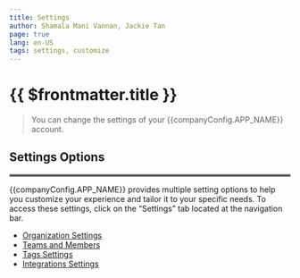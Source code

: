 ```yaml
---
title: Settings
author: Shamala Mani Vannan, Jackie Tan
page: true
lang: en-US
tags: settings, customize
---
```


<script setup>
import { companyConfig } from '../../../config/companyConfig.js'
</script>

<ClientOnly>

# {{ $frontmatter.title }}

> You can change the settings of your {{companyConfig.APP_NAME}} account.

## Settings Options

<hr style="border:2px solid gray" />

{{companyConfig.APP_NAME}} provides multiple setting options to help you customize your experience and tailor it to your specific needs. To access these settings, click on the “Settings” tab located at the navigation bar.

- [Organization Settings](Organization)
- [Teams and Members](./Members-and-Teams)
- [Tags Settings](Tags)
- [Integrations Settings](Integrations-Settings/)

</ClientOnly>
